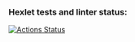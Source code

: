 ### Hexlet tests and linter status:
[![Actions Status](https://github.com/RuFalcon/frontend-project-lvl1/workflows/hexlet-check/badge.svg)](https://github.com/RuFalcon/frontend-project-lvl1/actions)